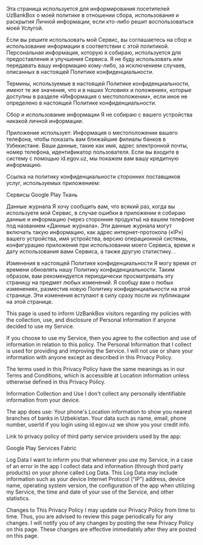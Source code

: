 Эта страница используется для информирования посетителей UzBankBox о моей политике в отношении сбора, использования и раскрытия Личной информации, если кто-либо решит воспользоваться моей Услугой.

Если вы решите использовать мой Сервис, вы соглашаетесь на сбор и использование информации в соответствии с этой политикой. Персональная информация, которую я собираю, используется для предоставления и улучшения Сервиса. Я не буду использовать или передавать вашу информацию кому-либо, за исключением случаев, описанных в настоящей Политике конфиденциальности.

Термины, используемые в настоящей Политике конфиденциальности, имеют те же значения, что и в наших Условиях и положениях, которые доступны в разделе «Информация о местоположении», если иное не определено в настоящей Политике конфиденциальности.

Сбор и использование информации Я не собираю с вашего устройства никакой личной информации.

Приложение использует:
  Информация о местоположении вашего телефона, чтобы показать вам ближайшие филиалы банков в Узбекистане.
  Ваши данные, такие как имя, адрес электронной почты, номер телефона, идентификатор пользователя. Если вы входите в систему с помощью id.egov.uz, мы покажем вам вашу кредитную информацию.

Ссылка на политику конфиденциальности сторонних поставщиков услуг, используемых приложением:

Сервисы Google Play
Ткань

Данные журнала Я хочу сообщить вам, что всякий раз, когда вы используете мой Сервис, в случае ошибки в приложении я собираю данные и информацию (через сторонние продукты) на вашем телефоне под названием «Данные журнала». Эти данные журнала могут включать такую ​​информацию, как адрес интернет-протокола («IP») вашего устройства, имя устройства, версию операционной системы, конфигурацию приложения при использовании моего Сервиса, время и дату использования вами Сервиса, а также другую статистику. .

Изменения в настоящей Политике конфиденциальности Я могу время от времени обновлять нашу Политику конфиденциальности. Таким образом, вам рекомендуется периодически просматривать эту страницу на предмет любых изменений. Я сообщу вам о любых изменениях, разместив новую Политику конфиденциальности на этой странице. Эти изменения вступают в силу сразу после их публикации на этой странице.

This page is used to inform UzBankBox visitors regarding my policies with the collection, use, and disclosure of Personal Information if anyone decided to use my Service.

If you choose to use my Service, then you agree to the collection and use of information in relation to this policy. The Personal Information that I collect is used for providing and improving the Service. I will not use or share your information with anyone except as described in this Privacy Policy.

The terms used in this Privacy Policy have the same meanings as in our Terms and Conditions, which is accessible at Location information unless otherwise defined in this Privacy Policy.

Information Collection and Use I don't collect any personally identifiable information from your device.

The app does use: 
  Your phone's Location information to show you nearest branches of banks in Uzbekistan.
  Your data such as name, email, phone number, userId if you login using id.egov.uz we show you your credit info.

Link to privacy policy of third party service providers used by the app:

Google Play Services
Fabric

Log Data I want to inform you that whenever you use my Service, in a case of an error in the app I collect data and information (through third party products) on your phone called Log Data. This Log Data may include information such as your device Internet Protocol (“IP”) address, device name, operating system version, the configuration of the app when utilizing my Service, the time and date of your use of the Service, and other statistics.

Changes to This Privacy Policy I may update our Privacy Policy from time to time. Thus, you are advised to review this page periodically for any changes. I will notify you of any changes by posting the new Privacy Policy on this page. These changes are effective immediately after they are posted on this page.

